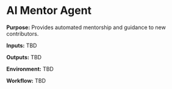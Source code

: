 # AI Mentor Agent

**Purpose:** Provides automated mentorship and guidance to new contributors.

**Inputs:** TBD

**Outputs:** TBD

**Environment:** TBD

**Workflow:** TBD

